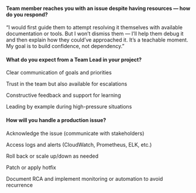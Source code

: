 
#### Team member reaches you with an issue despite having resources — how do you respond?
“I would first guide them to attempt resolving it themselves with available documentation or tools. But I won’t dismiss them — I’ll help them debug it and then explain how they could’ve approached it. It’s a teachable moment. My goal is to build confidence, not dependency.”

#### What do you expect from a Team Lead in your project?
Clear communication of goals and priorities

Trust in the team but also available for escalations

Constructive feedback and support for learning

Leading by example during high-pressure situations

#### How will you handle a production issue?
Acknowledge the issue (communicate with stakeholders)

Access logs and alerts (CloudWatch, Prometheus, ELK, etc.)

Roll back or scale up/down as needed

Patch or apply hotfix

Document RCA and implement monitoring or automation to avoid recurrence
